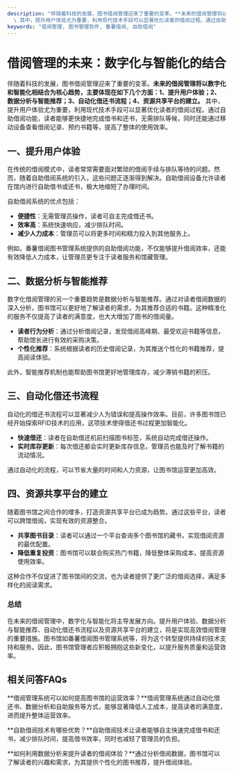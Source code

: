 ```yaml
---
description: "伴随着科技的发展，图书借阅管理迎来了重要的变革。**未来的借阅管理将以数字化和智能化相结合为核心趋势，主要体现在如下几个方面：1、提升用户体验；2、数据分析与智能推荐；3、自动化借还书流程；4、资源共享平台的建立。**\
  \ 其中，提升用户体验尤为重要，利用现代技术手段可以显著优化读者的借阅过程。通过自助借阅功能，读者能够更快捷地完成借书和还书，无需排队等候，同时还能通过移动设备查看借阅记录、预约书籍等，提高了整体的使用效率。"
keywords: "借阅管理, 图书管理软件, 番薯借阅, 自助借阅"
---
```

# 借阅管理的未来：数字化与智能化的结合

伴随着科技的发展，图书借阅管理迎来了重要的变革。**未来的借阅管理将以数字化和智能化相结合为核心趋势，主要体现在如下几个方面：1、提升用户体验；2、数据分析与智能推荐；3、自动化借还书流程；4、资源共享平台的建立。** 其中，提升用户体验尤为重要，利用现代技术手段可以显著优化读者的借阅过程。通过自助借阅功能，读者能够更快捷地完成借书和还书，无需排队等候，同时还能通过移动设备查看借阅记录、预约书籍等，提高了整体的使用效率。

## **一、提升用户体验**

在传统的借阅模式中，读者常常需要面对繁琐的借阅手续与排队等待的问题。然而，随着自助借阅系统的引入，这些问题正逐渐得到解决。自助借阅设备允许读者在馆内进行自助借书或还书，极大地缩短了办理时间。

自助借阅系统的优点包括：

- **便捷性**：无需管理员操作，读者可自主完成借还书。
- **效率高**：系统快速响应，减少排队时间。
- **减少人力成本**：管理员可以将更多时间和精力投入到其他服务上。

例如，番薯借阅图书管理系统提供的自助借阅功能，不仅能够提升借阅效率，还能有效降低人力成本，让管理员更专注于读者服务和馆藏管理。

## **二、数据分析与智能推荐**

数字化借阅管理的另一个重要趋势是数据分析与智能推荐。通过对读者借阅数据的深入分析，图书馆可以更好地了解读者的需求，为其推荐合适的书籍。这种精准化的服务不仅提高了读者的满意度，也大大增加了图书的借阅量。

- **读者行为分析**：通过分析借阅记录，发现借阅高峰期、最受欢迎书籍等信息，帮助馆长进行有效的采购决策。
- **个性化推荐**：系统根据读者的历史借阅记录，为其推送个性化的书籍推荐，提高阅读体验。

此外，智能推荐机制也能帮助图书馆更好地管理库存，减少滞销书籍的积压。

## **三、自动化借还书流程**

自动化的借还书流程可以显著减少人为错误和提高操作效率。目前，许多图书馆已经开始探索RFID技术的应用，这项技术使得借还书过程更加智能化。

- **快速借还**：读者在自助借还机前扫描图书标签，系统自动完成借还操作。
- **实时库存更新**：每次借还都会实时更新库存信息，管理员也能及时了解书籍的流动情况。
  
通过自动化的流程，可以节省大量的时间和人力资源，让图书馆运营更加高效。

## **四、资源共享平台的建立**

随着图书馆之间合作的增多，打造资源共享平台已成为趋势。通过这些平台，读者可以跨馆借阅，实现有效的资源整合。

- **共享图书目录**：读者可以通过一个平台查询多个图书馆的藏书，实现借阅资源的最优配置。
- **降低重复投资**：图书馆可以联合购买热门书籍，降低整体采购成本，提高资源使用效率。

这种合作不仅促进了图书馆间的交流，也为读者提供了更广泛的借阅选择，满足多样化的阅读需求。

### 总结

在未来的借阅管理中，数字化与智能化将主导发展方向。提升用户体验、数据分析与智能推荐、自动化借还书流程以及资源共享平台的建立，将是实现高效借阅管理的重要措施。图书馆如番薯借阅图书管理系统等，将为这个转型提供持续的技术支持和服务。因此，图书馆管理者应积极拥抱这些新变化，以提升服务质量和运营效率。

## 相关问答FAQs
**借阅管理系统可以如何提高图书馆的运营效率？**借阅管理系统通过自动化借还书、数据分析和自助服务等方式，能够显著降低人工成本，提高读者的满意度，进而提升整体运营效率。

**自助借阅技术有哪些优势？**自助借阅技术让读者能够自主快速完成借书和还书，减少排队时间，提高借书效率，同时也减轻了管理员的负担。

**如何利用数据分析来提升读者的借阅体验？**通过分析借阅数据，图书馆可以了解读者的兴趣和需求，为其提供个性化的图书推荐，提升借阅体验。
